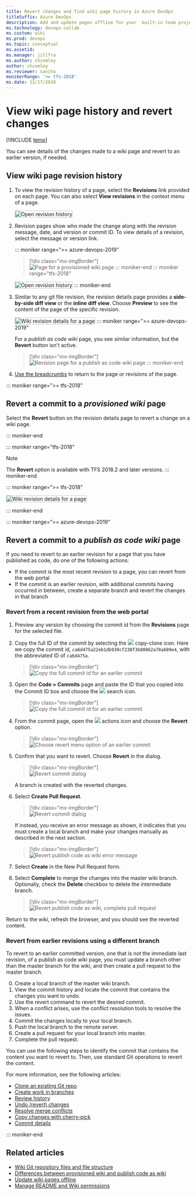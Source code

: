 ```yaml
---
title: Revert changes and find wiki page history in Azure DevOps
titleSuffix: Azure DevOps
description: Add and update pages offline for your  built-in team project wiki 
ms.technology: devops-collab
ms.custom: wiki
ms.prod: devops
ms.topic: conceptual
ms.assetid: 
ms.manager: jillfra
ms.author: chcomley
author: chcomley
ms.reviewer: sancha
monikerRange: '>= tfs-2018'
ms.date: 12/17/2018  
---
```


# View wiki page history and revert changes

[!INCLUDE [temp](../../_shared/version-vsts-tfs-2018.md)]

You can see details of the changes made to a wiki page and revert to an earlier version, if needed.

<a id="view-revision-history"></a>

## View wiki page revision history  

1. To view the revision history of a page, select the **Revisions** link provided on each page. You can also select **View revisions** in the context menu of a page.

	<img src="_img/wiki/click-revision.png" alt="Open revision history" style="border: 1px solid #C3C3C3;" />

2. Revision pages show who made the change along with the revision message, date, and version or commit ID. To view details of a revision, select the message or version link.

	::: moniker range=">= azure-devops-2019"
	> [!div class="mx-imgBorder"]  
	> ![Page for a provisioned wiki page](_img/wiki/revision-history-vsts.png)
	::: moniker-end
	::: moniker range="tfs-2018"
	<img src="_img/wiki/revision-history.png" alt="Open revision history" style="border: 1px solid #C3C3C3;" />
	::: moniker-end
3.	Similar to any git file revision, the revision details page provides a **side-by-side diff view** or the **inline diff view**. Choose **Preview** to see the content of the page of the specific revision.

	<img src="_img/wiki/wiki-revision-details-2.png" alt="Wiki revision details for a page" style="border: 1px solid #C3C3C3;" />
	::: moniker range=">= azure-devops-2019"

	For a *publish as code wiki* page, you see similar information, but the **Revert** button isn't active.

	> [!div class="mx-imgBorder"]  
	> ![Revision page for a publish as code wiki page](_img/wiki/view-history-publish-as-code.png)
	::: moniker-end
4. [Use the breadcrumbs](../navigation/use-breadcrumbs-selectors.md) to return to the page or revisions of the page.

::: moniker range=">= tfs-2018"
<a id="revert-provision"></a>

## Revert a commit to a *provisioned wiki* page

Select the **Revert** button on the revision details page to revert a change on a wiki page.

::: moniker-end

::: moniker range="tfs-2018"
> [!NOTE]
> The **Revert** option is available with TFS 2018.2 and later versions.
::: moniker-end

::: moniker range=">= tfs-2018"

<img src="_img/wiki/wiki-revert.png" alt="Wiki revision details for a page" style="border: 1px solid #C3C3C3;" />

::: moniker-end

::: moniker range=">= azure-devops-2019"
<a id="revert-publish"></a>

## Revert a commit to a *publish as code wiki* page

If you need to revert to an earlier revision for a page that you have published as code, do one of the following actions:

- If the commit is the most recent revision to a page, you can revert from the web portal
- If the commit is an earlier revision, with additional commits having occurred in between, create a separate branch and revert the changes in that branch

### Revert from a recent revision from the web portal

1. Preview any version by choosing the commit id from the **Revisions** page for the selected file.

2. Copy the full ID of the commit by selecting the ![ ](../../_img/icons/copy-clone-icon.png) copy-clone icon.  Here we copy the commit id, `ca6d475a22eb1db930cf238f3b80862a78a689e4`, with the abbreviated ID of `ca6d475a`.

	> [!div class="mx-imgBorder"]  
	> ![Copy the full commit id for an earlier commit](_img/wiki/revert-publish-as-code-copy-commit-id.png)

3. Open the **Code > Commits** page and paste the ID that you copied into the Commit ID box and choose the ![ ](../../_img/icons/search-icon.png) search icon.
 
	> [!div class="mx-imgBorder"]  
	> ![Copy the full commit id for an earlier commit](_img/wiki/revert-publish-as-code-paste-commit-id.png)
	
4. From the commit page, open the ![ ](../../_img/icons/actions-icon.png) actions icon and choose the **Revert** option.  

	> [!div class="mx-imgBorder"]  
	> ![Choose revert menu option of an earlier commit](_img/wiki/revert-publish-as-code-option.png)

5. Confirm that you want to revert. Choose **Revert** in the dialog.  

	> [!div class="mx-imgBorder"]  
	> ![Revert commit dialog](_img/wiki/revert-publish-as-code-commit-dialog.png)

	A branch is created with the reverted changes.

6. Select **Create Pull Request**.  

	> [!div class="mx-imgBorder"]  
	> ![Revert commit dialog](_img/wiki/revert-publish-as-code-commit-confirm.png)
		
	If instead, you receive an error message as shown, it indicates that you must create a local branch and make your changes manually as described in the next section.

	> [!div class="mx-imgBorder"]  
	> ![Revert publish code as wiki error message](_img/wiki/revert-publish-as-code-error-message.png)

7. Select **Create** in the New Pull Request form.

8. Select **Complete** to merge the changes into the master wiki branch. Optionally, check the **Delete** checkbox to delete the intermediate branch.

	> [!div class="mx-imgBorder"]  
	> ![Revert publish code as wiki, complete pull request](_img/wiki/revert-complete-pull-request-dialog.png)

Return to the wiki, refresh the browser, and you should see the reverted content.

### Revert from earlier revisions using a different branch

To revert to an earlier committed version, one that is not the immediate last revision, of a publish as code wiki page, you must update a branch other than the master branch for the wiki, and then create a pull request to the master branch.

0.	Create a local branch of the master wiki branch.
0.	View the commit history and locate the commit that contains the changes you want to undo.
0.	Use the revert command to revert the desired commit.
0.	When a conflict arises, use the conflict resolution tools to resolve the issues.
0.	Commit the changes locally to your local branch.
0.	Push the local branch to the remote server.
0.	Create a pull request for your local branch into master.
0.	Complete the pull request.

You can use the following steps to identify the commit that contains the content you want to revert to. Then, use standard Git operations to revert the content.

For more information, see the following articles:

- [Clone an existing Git repo](../../repos/git/clone.md)  
- [Create work in branches](../../repos/git/branches.md)  
- [Review history](../../repos/git/review-history.md)  
- [Undo (revert) changes](../../repos/git/undo.md)
- [Resolve merge conflicts](../../repos/git/merging.md)
- [Copy changes with cherry-pick](../../repos/git/cherry-pick.md)
- [Commit details](../../repos/git/commit-details.md)

::: moniker-end

## Related articles

- [Wiki Git repository files and file structure](wiki-file-structure.md)
- [Differences between provisioned wiki and publish code as wiki](provisioned-vs-published-wiki.md)
- [Update wiki pages offline](wiki-update-offline.md)
- [Manage README and Wiki permissions](manage-readme-wiki-permissions.md)